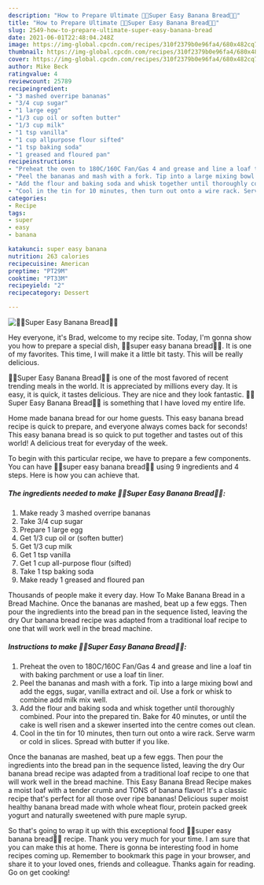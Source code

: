 ```yaml
---
description: "How to Prepare Ultimate 🍞🍌Super Easy Banana Bread🍞🍌"
title: "How to Prepare Ultimate 🍞🍌Super Easy Banana Bread🍞🍌"
slug: 2549-how-to-prepare-ultimate-super-easy-banana-bread
date: 2021-06-01T22:48:04.248Z
image: https://img-global.cpcdn.com/recipes/310f2379b0e96fa4/680x482cq70/super-easy-banana-bread-recipe-main-photo.jpg
thumbnail: https://img-global.cpcdn.com/recipes/310f2379b0e96fa4/680x482cq70/super-easy-banana-bread-recipe-main-photo.jpg
cover: https://img-global.cpcdn.com/recipes/310f2379b0e96fa4/680x482cq70/super-easy-banana-bread-recipe-main-photo.jpg
author: Mike Beck
ratingvalue: 4
reviewcount: 25789
recipeingredient:
- "3 mashed overripe bananas"
- "3/4 cup sugar"
- "1 large egg"
- "1/3 cup oil or soften butter"
- "1/3 cup milk"
- "1 tsp vanilla"
- "1 cup allpurpose flour sifted"
- "1 tsp baking soda"
- "1 greased and floured pan"
recipeinstructions:
- "Preheat the oven to 180C/160C Fan/Gas 4 and grease and line a loaf tin with baking parchment or use a loaf tin liner."
- "Peel the bananas and mash with a fork. Tip into a large mixing bowl and add the eggs, sugar, vanilla extract and oil. Use a fork or whisk to combine add milk mix well."
- "Add the flour and baking soda and whisk together until thoroughly combined. Pour into the prepared tin. Bake for 40 minutes, or until the cake is well risen and a skewer inserted into the centre comes out clean."
- "Cool in the tin for 10 minutes, then turn out onto a wire rack. Serve warm or cold in slices. Spread with butter if you like."
categories:
- Recipe
tags:
- super
- easy
- banana

katakunci: super easy banana 
nutrition: 263 calories
recipecuisine: American
preptime: "PT29M"
cooktime: "PT33M"
recipeyield: "2"
recipecategory: Dessert

---
```



![🍞🍌Super Easy Banana Bread🍞🍌](https://img-global.cpcdn.com/recipes/310f2379b0e96fa4/680x482cq70/super-easy-banana-bread-recipe-main-photo.jpg)

Hey everyone, it's Brad, welcome to my recipe site. Today, I'm gonna show you how to prepare a special dish, 🍞🍌super easy banana bread🍞🍌. It is one of my favorites. This time, I will make it a little bit tasty. This will be really delicious.

🍞🍌Super Easy Banana Bread🍞🍌 is one of the most favored of recent trending meals in the world. It is appreciated by millions every day. It is easy, it is quick, it tastes delicious. They are nice and they look fantastic. 🍞🍌Super Easy Banana Bread🍞🍌 is something that I have loved my entire life.

Home made banana bread for our home guests. This easy banana bread recipe is quick to prepare, and everyone always comes back for seconds! This easy banana bread is so quick to put together and tastes out of this world! A delicious treat for everyday of the week.


To begin with this particular recipe, we have to prepare a few components. You can have 🍞🍌super easy banana bread🍞🍌 using 9 ingredients and 4 steps. Here is how you can achieve that.

<!--inarticleads1-->

##### The ingredients needed to make 🍞🍌Super Easy Banana Bread🍞🍌:

1. Make ready 3 mashed overripe bananas
1. Take 3/4 cup sugar
1. Prepare 1 large egg
1. Get 1/3 cup oil or (soften butter)
1. Get 1/3 cup milk
1. Get 1 tsp vanilla
1. Get 1 cup all-purpose flour (sifted)
1. Take 1 tsp baking soda
1. Make ready 1 greased and floured pan


Thousands of people make it every day. How To Make Banana Bread in a Bread Machine. Once the bananas are mashed, beat up a few eggs. Then pour the ingredients into the bread pan in the sequence listed, leaving the dry Our banana bread recipe was adapted from a traditional loaf recipe to one that will work well in the bread machine. 

<!--inarticleads2-->

##### Instructions to make 🍞🍌Super Easy Banana Bread🍞🍌:

1. Preheat the oven to 180C/160C Fan/Gas 4 and grease and line a loaf tin with baking parchment or use a loaf tin liner.
1. Peel the bananas and mash with a fork. Tip into a large mixing bowl and add the eggs, sugar, vanilla extract and oil. Use a fork or whisk to combine add milk mix well.
1. Add the flour and baking soda and whisk together until thoroughly combined. Pour into the prepared tin. Bake for 40 minutes, or until the cake is well risen and a skewer inserted into the centre comes out clean.
1. Cool in the tin for 10 minutes, then turn out onto a wire rack. Serve warm or cold in slices. Spread with butter if you like.


Once the bananas are mashed, beat up a few eggs. Then pour the ingredients into the bread pan in the sequence listed, leaving the dry Our banana bread recipe was adapted from a traditional loaf recipe to one that will work well in the bread machine. This Easy Banana Bread Recipe makes a moist loaf with a tender crumb and TONS of banana flavor! It&#39;s a classic recipe that&#39;s perfect for all those over ripe bananas! Delicious super moist healthy banana bread made with whole wheat flour, protein packed greek yogurt and naturally sweetened with pure maple syrup. 

So that's going to wrap it up with this exceptional food 🍞🍌super easy banana bread🍞🍌 recipe. Thank you very much for your time. I am sure that you can make this at home. There is gonna be interesting food in home recipes coming up. Remember to bookmark this page in your browser, and share it to your loved ones, friends and colleague. Thanks again for reading. Go on get cooking!
